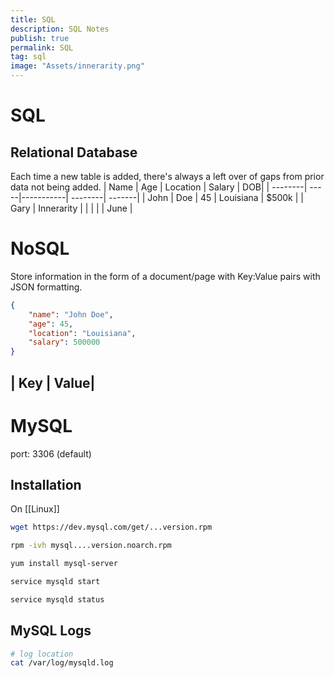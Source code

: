 ```yaml
---
title: SQL
description: SQL Notes
publish: true
permalink: SQL
tag: sql
image: "Assets/innerarity.png"
---
```

# SQL
## Relational Database
Each time a new table is added, there's always a left over of gaps from prior data not being added. 
| Name | Age | Location | Salary | DOB| 
| --------| -----|-----------| --------| -------|
| John | Doe | 45 | Louisiana | $500k |
| Gary | Innerarity | | | | | June |

# NoSQL 
Store information in the form of a document/page with Key:Value pairs with JSON formatting.
```json
{
	"name": "John Doe",
	"age": 45,
	"location": "Louisiana",
	"salary": 500000
}
```

| Key | Value|
---
# MySQL
port: 3306 (default)
## Installation
On [[Linux]]
```bash
wget https://dev.mysql.com/get/...version.rpm

rpm -ivh mysql....version.noarch.rpm

yum install mysql-server

service mysqld start

service mysqld status
```

## MySQL Logs
```bash
# log location
cat /var/log/mysqld.log 
```